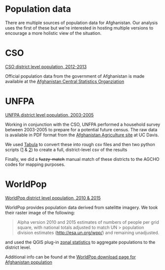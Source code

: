 Population data
==

There are multiple sources of population data for Afghanistan. Our analysis uses the first of these but we're interested in hosting multiple versions to encourage a more holistic view of the situation.

CSO
==

[CSO district level population, 2012-2013](https://github.com/developmentseed/afghanistan-2014-analysis/blob/gh-pages/population/population_matched_cso.csv)

Official population data from the government of Afghanistan is made available at the [Afghanistan Central Statistics Organziation](http://cso.gov.af/en)

UNFPA
==

[UNFPA district level population, 2003-2005](https://github.com/developmentseed/afghanistan-2014-analysis/blob/gh-pages/population/UNFPA_pop_append.csv)

Working in conjunction with the CSO, UNFPA performed a household survey between 2003-2005 to prepare for a potential future census. The raw data is available in PDF format from the [Afghanistan Agriculture site](http://afghanag.ucdavis.edu/country-info/Province-agriculture-profiles/) at UC Davis.

We used [Tabula](http://tabula.nerdpower.org/) to convert these into rough csv files and then two python scripts ([1](https://github.com/developmentseed/afghanistan-2014-analysis/blob/gh-pages/population/csv-clean.py) & [2](https://github.com/developmentseed/afghanistan-2014-analysis/blob/gh-pages/population/csv-combine.py)) to create a full, district-level csv of the results

Finally, we did a ~~fuzzy-match~~ manual match of these districts to the AGCHO codes for mapping purposes.

WorldPop
===

[WorldPop district level population, 2010 & 2015](https://github.com/developmentseed/afghanistan-2014-analysis/blob/gh-pages/population/worldpop_district.csv)

WorldPop provides population data derived from satelitte imagery. We took their raster image of the following: 

> Alpha version 2010 and 2015 estimates of numbers of people per grid square, with national totals adjusted to match UN   > population division estimates (http://esa.un.org/wpp/) and remaining unadjusted. 

and used the QGIS plug-in [zonal statistics](http://docs.qgis.org/2.2/en/docs/user_manual/plugins/plugins_zonal_statistics.html) to aggregate populations to the district level.

Additional info can be found at the [WorldPop download page for Afghanistan population](http://www.worldpop.org.uk/data/summary/?contselect=Asia&countselect=Afghanistan&typeselect=Population)
